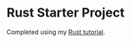 # Rust Starter Project

Completed using my [Rust tutorial](https://falishakhokhar.github.io/comp423-course-notes/tutorials/rust-setup/).